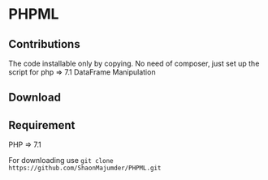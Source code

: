 # PHPML 
## Contributions
The code installable only by copying.
No need of composer, just set up the script for php => 7.1
DataFrame Manipulation
## Download

## Requirement
PHP => 7.1

For downloading use 
       `git clone https://github.com/ShaonMajumder/PHPML.git` 
